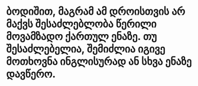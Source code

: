 # ბოდიშით, მაგრამ ამ დროისთვის არ მაქვს შესაძლებლობა წერილი მოვამზადო ქართულ ენაზე. თუ შესაძლებელია, შემიძლია იგივე მოთხოვნა ინგლისურად ან სხვა ენაზე დავწერო.